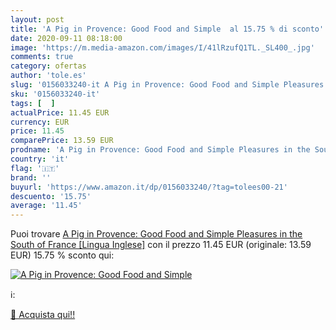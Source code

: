 ```yaml
---
layout: post
title: 'A Pig in Provence: Good Food and Simple  al 15.75 % di sconto'
date: 2020-09-11 08:18:00
image: 'https://m.media-amazon.com/images/I/41lRzufQ1TL._SL400_.jpg'
comments: true
category: ofertas
author: 'tole.es'
slug: '0156033240-it A Pig in Provence: Good Food and Simple Pleasures in the...'
sku: '0156033240-it'
tags: [  ]
actualPrice: 11.45 EUR
currency: EUR
price: 11.45
comparePrice: 13.59 EUR
prodname: 'A Pig in Provence: Good Food and Simple Pleasures in the South of France [Lingua Inglese]'
country: 'it'
flag: '🇮🇹'
brand: ''
buyurl: 'https://www.amazon.it/dp/0156033240/?tag=tolees00-21'
descuento: '15.75'
average: '11.45'
---
```


Puoi trovare [A Pig in Provence: Good Food and Simple Pleasures in the South of France [Lingua Inglese]](https://www.amazon.it/dp/0156033240/?tag=tolees00-21) con il prezzo 11.45 EUR (originale: 13.59 EUR) 15.75 % sconto qui:

[![A Pig in Provence: Good Food and Simple ](https://m.media-amazon.com/images/I/41lRzufQ1TL._SL400_.jpg)](https://www.amazon.it/dp/0156033240/?tag=tolees00-21)

ℹ️:


[🛒 Acquista qui!!](https://www.amazon.it/dp/0156033240/?tag=tolees00-21)
